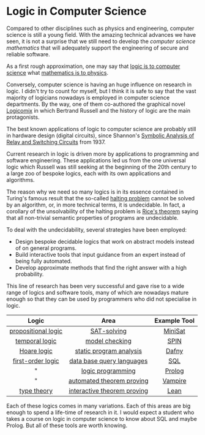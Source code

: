 
# Logic in Computer Science

Compared to other disciplines such as physics and engineering, computer science is still a young field. With the amazing technical advances we have seen, it is not a surprise that we still need to develop the *computer science mathematics* that will adequately support the engineering of secure and reliable software.

As a first rough approximation, one may say that [logic is to computer science](https://www.cs.rice.edu/~vardi/papers/aaas99.jsl.pdf) what [mathematics is to physics](http://www.dartmouth.edu/~matc/MathDrama/reading/Wigner.html). 

Conversely, computer science is having an huge influence on research in logic. I didn't try to count for myself, but I think it is safe to say that the vast majority of logicians nowadays is employed in computer science departments. By the way, one of them co-authored the graphical novel [Logicomix](https://www.logicomix.com/en/index.html) in which Bertrand Russell and the history of logic are the main protagonists.

The best known applications of logic to computer science are probably still in hardware design (digital circuits), since Shannon's [Symbolic Analysis of Relay and Switching Circuits](https://en.wikipedia.org/wiki/A_Symbolic_Analysis_of_Relay_and_Switching_Circuits) from 1937.

Current research in logic is driven more by applications to programming and software engineering. These applications led us from the one universal logic which Russell was still seeking at the beginning of the 20th century to a large zoo of bespoke logics, each with its own applications and algorithms. 

The reason why we need so many logics is in its essence contained in Turing's famous result that the so-called [halting problem](https://en.wikipedia.org/wiki/Halting_problem) cannot be solved by an algorithm, or, in more technical terms, it is undecidable. In fact, a corollary of the unsolvability of the halting problem is [Rice's theorem](https://en.wikipedia.org/wiki/Rice%27s_theorem) saying that all non-trivial semantic properties of programs are undecidable.

To deal with the undecidability, several strategies have been employed:
-  Design bespoke decidable logics that work on abstract models instead of on general programs.
-  Build interactive tools that input guidance from an expert instead of being fully automated.
- Develop approximate methods that find the right answer with a high probability.

This line of research has been very successful and gave rise to a wide range of logics and software tools, many of which are nowadays mature enough so that they can be used by programmers who did not specialise in logic.

Logic | Area | Example Tool |
|:---:|:---:|:---:|
|[propositional logic](https://en.wikipedia.org/wiki/Propositional_calculus) | [SAT-solving](https://en.wikipedia.org/wiki/Boolean_satisfiability_problem#Online_SAT_solvers) | [MiniSat](https://www.msoos.org/2013/09/minisat-in-your-browser/)
|[temporal logic](https://en.wikipedia.org/wiki/Temporal_logic) | [model checking](https://en.wikipedia.org/wiki/Model_checking) | [SPIN](https://en.wikipedia.org/wiki/SPIN_model_checker) |
| [Hoare logic](https://en.wikipedia.org/wiki/Hoare_logic) | [static program analysis](https://en.wikipedia.org/wiki/Static_program_analysis) | [Dafny](https://en.wikipedia.org/wiki/Dafny)
| [first-order logic](https://en.wikipedia.org/wiki/First-order_logic) |  [data base query languages](https://en.wikipedia.org/wiki/Query_language) | [SQL](https://en.wikipedia.org/wiki/SQL) 
| " |  [logic programming](https://en.wikipedia.org/wiki/Logic_programming) | [Prolog](https://en.wikipedia.org/wiki/Prolog) 
| " |  [automated theorem proving](https://en.wikipedia.org/wiki/Automated_theorem_proving) | [Vampire](https://en.wikipedia.org/wiki/Vampire_(theorem_prover)) 
| [type theory](https://en.wikipedia.org/wiki/Higher-order_logic) | [interactive theorem proving](https://en.wikipedia.org/wiki/Type_theory) | [Lean](https://en.wikipedia.org/wiki/Lean_(proof_assistant))

Each of these logics comes in many variations. Each of this areas are big enough to spend a life-time of research in it.  I would expect a student who takes a course on logic in computer science to know about SQL and maybe Prolog. But all of these tools are worth knowing.

